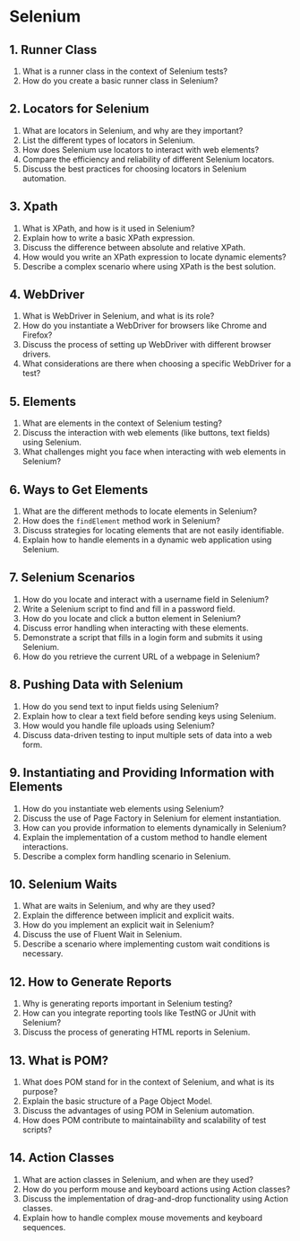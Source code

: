 # Selenium

## 1. Runner Class
   1. What is a runner class in the context of Selenium tests?
   2. How do you create a basic runner class in Selenium?

## 2. Locators for Selenium
   1. What are locators in Selenium, and why are they important?
   2. List the different types of locators in Selenium.
   3. How does Selenium use locators to interact with web elements?
   4. Compare the efficiency and reliability of different Selenium locators.
   5. Discuss the best practices for choosing locators in Selenium automation.

## 3. Xpath
   1. What is XPath, and how is it used in Selenium?
   2. Explain how to write a basic XPath expression.
   3. Discuss the difference between absolute and relative XPath.
   4. How would you write an XPath expression to locate dynamic elements?
   5. Describe a complex scenario where using XPath is the best solution.

## 4. WebDriver
   1. What is WebDriver in Selenium, and what is its role?
   2. How do you instantiate a WebDriver for browsers like Chrome and Firefox?
   3. Discuss the process of setting up WebDriver with different browser drivers.
   4. What considerations are there when choosing a specific WebDriver for a test?

## 5. Elements
   1. What are elements in the context of Selenium testing?
   3. Discuss the interaction with web elements (like buttons, text fields) using Selenium.
   4. What challenges might you face when interacting with web elements in Selenium?

## 6. Ways to Get Elements
   1. What are the different methods to locate elements in Selenium?
   2. How does the `findElement` method work in Selenium?
   4. Discuss strategies for locating elements that are not easily identifiable.
   5. Explain how to handle elements in a dynamic web application using Selenium.

## 7. Selenium Scenarios
   1. How do you locate and interact with a username field in Selenium?
   2. Write a Selenium script to find and fill in a password field.
   3. How do you locate and click a button element in Selenium?
   4. Discuss error handling when interacting with these elements.
   5. Demonstrate a script that fills in a login form and submits it using Selenium.
   6. How do you retrieve the current URL of a webpage in Selenium?

## 8. Pushing Data with Selenium
   1. How do you send text to input fields using Selenium?
   2. Explain how to clear a text field before sending keys using Selenium.
   3. How would you handle file uploads using Selenium?
   4. Discuss data-driven testing to input multiple sets of data into a web form.

## 9. Instantiating and Providing Information with Elements
   1. How do you instantiate web elements using Selenium?
   2. Discuss the use of Page Factory in Selenium for element instantiation.
   3. How can you provide information to elements dynamically in Selenium?
   4. Explain the implementation of a custom method to handle element interactions.
   5. Describe a complex form handling scenario in Selenium.

## 10. Selenium Waits
   1. What are waits in Selenium, and why are they used?
   2. Explain the difference between implicit and explicit waits.
   3. How do you implement an explicit wait in Selenium?
   4. Discuss the use of Fluent Wait in Selenium.
   5. Describe a scenario where implementing custom wait conditions is necessary.

## 12. How to Generate Reports
   1. Why is generating reports important in Selenium testing?
   2. How can you integrate reporting tools like TestNG or JUnit with Selenium?
   3. Discuss the process of generating HTML reports in Selenium.

## 13. What is POM?
   1. What does POM stand for in the context of Selenium, and what is its purpose?
   2. Explain the basic structure of a Page Object Model.
   3. Discuss the advantages of using POM in Selenium automation.
   4. How does POM contribute to maintainability and scalability of test scripts?

## 14. Action Classes
   1. What are action classes in Selenium, and when are they used?
   2. How do you perform mouse and keyboard actions using Action classes?
   3. Discuss the implementation of drag-and-drop functionality using Action classes.
   4. Explain how to handle complex mouse movements and keyboard sequences.